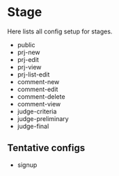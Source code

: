 # Stage

Here lists all config setup for stages.

 * public
 * prj-new
 * prj-edit
 * prj-view
 * prj-list-edit
 * comment-new
 * comment-edit
 * comment-delete
 * comment-view
 * judge-criteria
 * judge-preliminary
 * judge-final


## Tentative configs

 * signup
